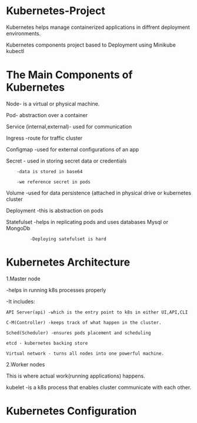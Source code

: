 # Kubernetes-Project

Kubernetes helps manage containerized applications in diffrent deployment environments.

Kubernetes components project based to Deployment using Minikube kubectl

# The Main Components of Kubernetes

 Node- is a  virtual or physical machine.
 
 Pod- abstraction over a container
 
 Service (internal,external)- used for communication
 
 Ingress -route for traffic  cluster
 
 Configmap -used for external configurations of an app
 
 Secret - used in storing secret data or credentials
 
        -data is stored in base64
        
        -we reference secret in pods
 
 Volume -used for data persistence (attached in physical drive or kubernetes cluster
 
 Deployment -this is abstraction on pods
 
 Statefulset -helps in replicating pods and uses databases Mysql or MongoDb
 
             -Deploying satefulset is hard

# Kubernetes Architecture

 1.Master node
 
 -helps in running k8s processes properly
 
 -It includes:
 
 ```
 API Server(api) -which is the entry point to k8s in either UI,API,CLI
 
 C-M(Controller) -keeps track of what happen in the cluster.
 
 Sched(Scheduler) -ensures pods placement and scheduling 
 
 etcd - kubernetes backing store
 
 Virtual network - turns all nodes into one powerful machine.
```
2.Worker nodes

This is where actual work(running applications) happens.

kubelet -is a k8s process that enables cluster communicate with each other.

# Kubernetes Configuration

 

